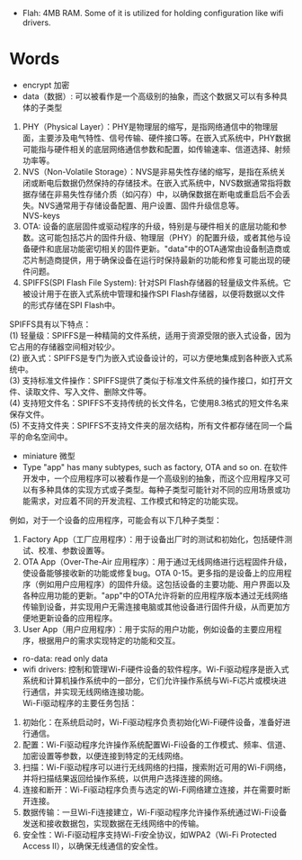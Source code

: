 
- Flah: 4MB RAM. Some of it is utilized for holding configuration like wifi drivers.





# Words
- encrypt 加密
- data（数据）: 可以被看作是一个高级别的抽象，而这个数据又可以有多种具体的子类型 <br>
1. PHY（Physical Layer）：PHY是物理层的缩写，是指网络通信中的物理层面，主要涉及电气特性、信号传输、硬件接口等。在嵌入式系统中，PHY数据可能指与硬件相关的底层网络通信参数和配置，如传输速率、信道选择、射频功率等。<br>
2. NVS（Non-Volatile Storage）：NVS是非易失性存储的缩写，是指在系统关闭或断电后数据仍然保持的存储技术。在嵌入式系统中，NVS数据通常指将数据存储在非易失性存储介质（如闪存）中，以确保数据在断电或重启后不会丢失。NVS通常用于存储设备配置、用户设置、固件升级信息等。<br>
NVS-keys <br>
3. OTA: 设备的底层固件或驱动程序的升级，特别是与硬件相关的底层功能和参数。这可能包括芯片的固件升级、物理层（PHY）的配置升级，或者其他与设备硬件和底层功能密切相关的固件更新。"data"中的OTA通常由设备制造商或芯片制造商提供，用于确保设备在运行时保持最新的功能和修复可能出现的硬件问题。<br>
4. SPIFFS(SPI Flash File System): 针对SPI Flash存储器的轻量级文件系统。它被设计用于在嵌入式系统中管理和操作SPI Flash存储器，以便将数据以文件的形式存储在SPI Flash中。<br>

SPIFFS具有以下特点：<br>
(1) 轻量级：SPIFFS是一种精简的文件系统，适用于资源受限的嵌入式设备，因为它占用的存储器空间相对较少。<br>
(2) 嵌入式：SPIFFS是专门为嵌入式设备设计的，可以方便地集成到各种嵌入式系统中。<br>
(3) 支持标准文件操作：SPIFFS提供了类似于标准文件系统的操作接口，如打开文件、读取文件、写入文件、删除文件等。<br>
(4) 支持短文件名：SPIFFS不支持传统的长文件名，它使用8.3格式的短文件名来保存文件。<br>
(5) 不支持文件夹：SPIFFS不支持文件夹的层次结构，所有文件都存储在同一个扁平的命名空间中。<br>
- miniature 微型
- Type "app" has many subtypes, such as factory, OTA and so on. 在软件开发中，一个应用程序可以被看作是一个高级别的抽象，而这个应用程序又可以有多种具体的实现方式或子类型。每种子类型可能针对不同的应用场景或功能需求，对应着不同的开发流程、工作模式和特定的功能实现。<br>

例如，对于一个设备的应用程序，可能会有以下几种子类型：<br>
1. Factory App（工厂应用程序）：用于设备出厂时的测试和初始化，包括硬件测试、校准、参数设置等。<br>
2. OTA App（Over-The-Air 应用程序）：用于通过无线网络进行远程固件升级，使设备能够接收新的功能或修复bug。OTA 0-15。更多指的是设备上的应用程序（例如用户应用程序）的固件升级。这包括设备的主要功能、用户界面以及各种应用功能的更新。"app"中的OTA允许将新的应用程序版本通过无线网络传输到设备，并实现用户无需连接电脑或其他设备进行固件升级，从而更加方便地更新设备的应用程序。 <br>
3. User App（用户应用程序）：用于实际的用户功能，例如设备的主要应用程序，根据用户的需求实现特定的功能和交互。<br>
- ro-data: read only data
- wifi drivers: 控制和管理Wi-Fi硬件设备的软件程序。Wi-Fi驱动程序是嵌入式系统和计算机操作系统中的一部分，它们允许操作系统与Wi-Fi芯片或模块进行通信，并实现无线网络连接功能。<br>
Wi-Fi驱动程序的主要任务包括：<br>
1. 初始化：在系统启动时，Wi-Fi驱动程序负责初始化Wi-Fi硬件设备，准备好进行通信。<br>
2. 配置：Wi-Fi驱动程序允许操作系统配置Wi-Fi设备的工作模式、频率、信道、加密设置等参数，以便连接到特定的无线网络。<br>
3. 扫描：Wi-Fi驱动程序可以进行无线网络的扫描，搜索附近可用的Wi-Fi网络，并将扫描结果返回给操作系统，以供用户选择连接的网络。<br>
4. 连接和断开：Wi-Fi驱动程序负责与选定的Wi-Fi网络建立连接，并在需要时断开连接。<br>
5. 数据传输：一旦Wi-Fi连接建立，Wi-Fi驱动程序允许操作系统通过Wi-Fi设备发送和接收数据包，实现数据在无线网络中的传输。<br>
6. 安全性：Wi-Fi驱动程序支持Wi-Fi安全协议，如WPA2（Wi-Fi Protected Access II），以确保无线通信的安全性。<br>






